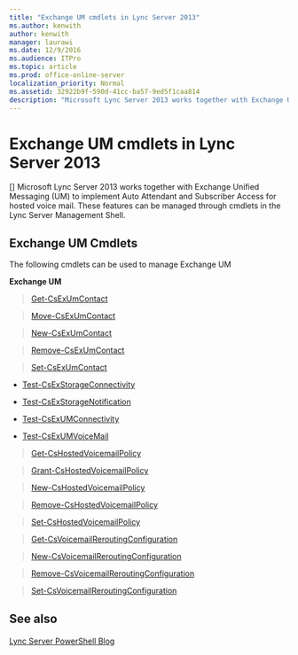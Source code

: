 ```yaml
---
title: "Exchange UM cmdlets in Lync Server 2013"
ms.author: kenwith
author: kenwith
manager: laurawi
ms.date: 12/9/2016
ms.audience: ITPro
ms.topic: article
ms.prod: office-online-server
localization_priority: Normal
ms.assetid: 32922b9f-590d-41cc-ba57-9ed5f1caa814
description: "Microsoft Lync Server 2013 works together with Exchange Unified Messaging (UM) to implement Auto Attendant and Subscriber Access for hosted voice mail. These features can be managed through cmdlets in the Lync Server Management Shell."
---
```


# Exchange UM cmdlets in Lync Server 2013
[]
Microsoft Lync Server 2013 works together with Exchange Unified Messaging (UM) to implement Auto Attendant and Subscriber Access for hosted voice mail. These features can be managed through cmdlets in the Lync Server Management Shell.
  
## Exchange UM Cmdlets

The following cmdlets can be used to manage Exchange UM
  
 **Exchange UM**
  
> [Get-CsExUmContact](get-csexumcontact.md)
    
> [Move-CsExUmContact](move-csexumcontact.md)
    
> [New-CsExUmContact](new-csexumcontact.md)
    
> [Remove-CsExUmContact](remove-csexumcontact.md)
    
> [Set-CsExUmContact](set-csexumcontact.md)
    
- [Test-CsExStorageConnectivity](test-csexstorageconnectivity.md)
    
- [Test-CsExStorageNotification](test-csexstoragenotification.md)
    
- [Test-CsExUMConnectivity](test-csexumconnectivity.md)
    
- [Test-CsExUMVoiceMail](test-csexumvoicemail.md)
    
> [Get-CsHostedVoicemailPolicy](get-cshostedvoicemailpolicy.md)
    
> [Grant-CsHostedVoicemailPolicy](grant-cshostedvoicemailpolicy.md)
    
> [New-CsHostedVoicemailPolicy](new-cshostedvoicemailpolicy.md)
    
> [Remove-CsHostedVoicemailPolicy](remove-cshostedvoicemailpolicy.md)
    
> [Set-CsHostedVoicemailPolicy](set-cshostedvoicemailpolicy.md)
    
> [Get-CsVoicemailReroutingConfiguration](get-csvoicemailreroutingconfiguration.md)
    
> [New-CsVoicemailReroutingConfiguration](new-csvoicemailreroutingconfiguration.md)
    
> [Remove-CsVoicemailReroutingConfiguration](remove-csvoicemailreroutingconfiguration.md)
    
> [Set-CsVoicemailReroutingConfiguration](set-csvoicemailreroutingconfiguration.md)
    
## See also

#### 

[Lync Server PowerShell Blog](https://go.microsoft.com/fwlink/p/?linkId=203150)

